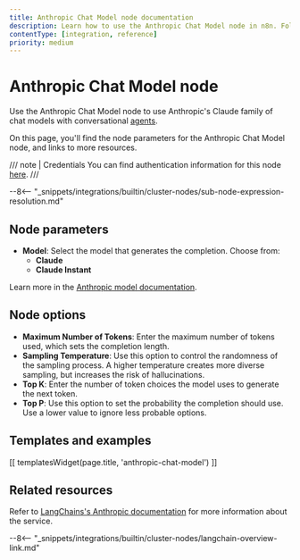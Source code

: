 ```yaml
---
title: Anthropic Chat Model node documentation
description: Learn how to use the Anthropic Chat Model node in n8n. Follow technical documentation to integrate Anthropic Chat Model node into your workflows.
contentType: [integration, reference]
priority: medium
---
```


# Anthropic Chat Model node

Use the Anthropic Chat Model node to use Anthropic's Claude family of chat models with conversational [agents](/glossary.md#ai-agent).

On this page, you'll find the node parameters for the Anthropic Chat Model node, and links to more resources.

/// note | Credentials
You can find authentication information for this node [here](/integrations/builtin/credentials/anthropic.md).
///

--8<-- "_snippets/integrations/builtin/cluster-nodes/sub-node-expression-resolution.md"

## Node parameters

* **Model**: Select the model that generates the completion. Choose from:
	* **Claude**
	* **Claude Instant**

Learn more in the [Anthropic model documentation](https://docs.anthropic.com/claude/reference/selecting-a-model).

## Node options

* **Maximum Number of Tokens**: Enter the maximum number of tokens used, which sets the completion length.
* **Sampling Temperature**: Use this option to control the randomness of the sampling process. A higher temperature creates more diverse sampling, but increases the risk of hallucinations.
* **Top K**: Enter the number of token choices the model uses to generate the next token.
* **Top P**: Use this option to set the probability the completion should use. Use a lower value to ignore less probable options. 

## Templates and examples

<!-- see https://www.notion.so/n8n/Pull-in-templates-for-the-integrations-pages-37c716837b804d30a33b47475f6e3780 -->
[[ templatesWidget(page.title, 'anthropic-chat-model') ]]

## Related resources

Refer to [LangChains's Anthropic documentation](https://js.langchain.com/docs/integrations/chat/anthropic/) for more information about the service.

--8<-- "_snippets/integrations/builtin/cluster-nodes/langchain-overview-link.md"


